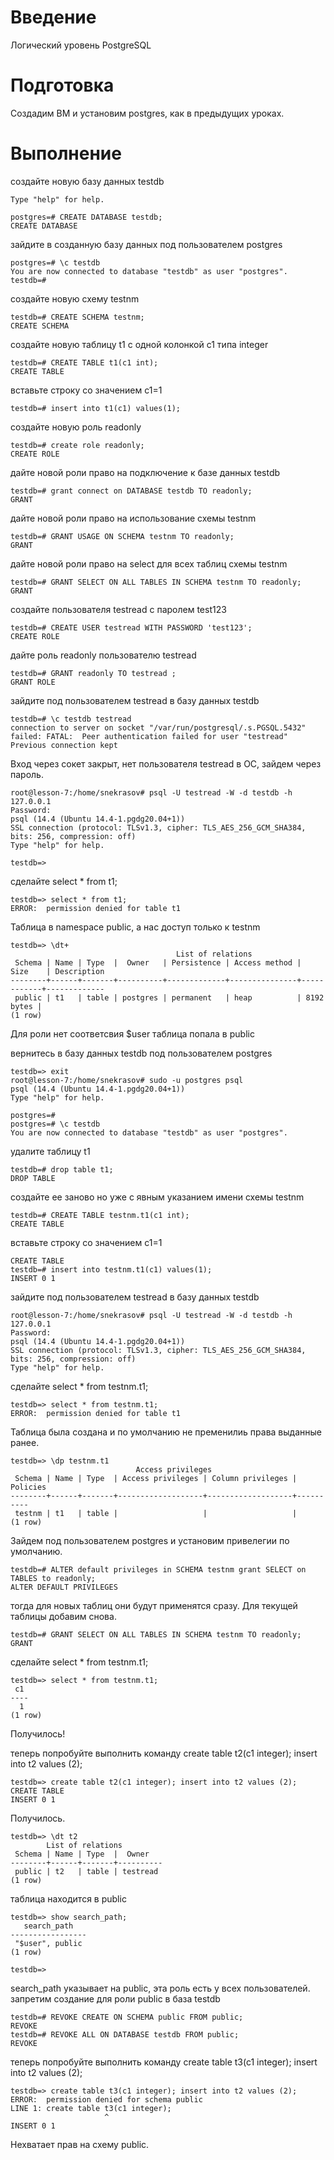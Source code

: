 # **Введение**

Логический уровень PostgreSQL

# **Подготовка**

Создадим ВМ и установим postgres, как в предыдущих уроках.

# **Выполнение**

создайте новую базу данных testdb

```
Type "help" for help.

postgres=# CREATE DATABASE testdb;
CREATE DATABASE
```

зайдите в созданную базу данных под пользователем postgres

```
postgres=# \c testdb
You are now connected to database "testdb" as user "postgres".
testdb=#
```

создайте новую схему testnm

```
testdb=# CREATE SCHEMA testnm;
CREATE SCHEMA
```
создайте новую таблицу t1 с одной колонкой c1 типа integer

```
testdb=# CREATE TABLE t1(c1 int);
CREATE TABLE
```

вставьте строку со значением c1=1
```
testdb=# insert into t1(c1) values(1);
```
создайте новую роль readonly

```
testdb=# create role readonly;
CREATE ROLE
```
дайте новой роли право на подключение к базе данных testdb

```
testdb=# grant connect on DATABASE testdb TO readonly;
GRANT
```
дайте новой роли право на использование схемы testnm
```
testdb=# GRANT USAGE ON SCHEMA testnm TO readonly;
GRANT
```
дайте новой роли право на select для всех таблиц схемы testnm
```
testdb=# GRANT SELECT ON ALL TABLES IN SCHEMA testnm TO readonly;
GRANT
```
создайте пользователя testread с паролем test123
```
testdb=# CREATE USER testread WITH PASSWORD 'test123';
CREATE ROLE
```
дайте роль readonly пользователю testread
```
testdb=# GRANT readonly TO testread ;
GRANT ROLE
```
зайдите под пользователем testread в базу данных testdb
```
testdb=# \c testdb testread
connection to server on socket "/var/run/postgresql/.s.PGSQL.5432" failed: FATAL:  Peer authentication failed for user "testread"
Previous connection kept
```
Вход через сокет закрыт, нет пользователя testread в ОС, зайдем через пароль.
```
root@lesson-7:/home/snekrasov# psql -U testread -W -d testdb -h 127.0.0.1
Password:
psql (14.4 (Ubuntu 14.4-1.pgdg20.04+1))
SSL connection (protocol: TLSv1.3, cipher: TLS_AES_256_GCM_SHA384, bits: 256, compression: off)
Type "help" for help.

testdb=>
```
сделайте select * from t1;
```
testdb=> select * from t1;
ERROR:  permission denied for table t1
```
Таблица в namespace public, а нас доступ только к testnm
```
testdb=> \dt+
                                     List of relations
 Schema | Name | Type  |  Owner   | Persistence | Access method |    Size    | Description
--------+------+-------+----------+-------------+---------------+------------+-------------
 public | t1   | table | postgres | permanent   | heap          | 8192 bytes |
(1 row)
```
Для роли нет соответсвия $user таблица попала в public

вернитесь в базу данных testdb под пользователем postgres
```
testdb=> exit
root@lesson-7:/home/snekrasov# sudo -u postgres psql
psql (14.4 (Ubuntu 14.4-1.pgdg20.04+1))
Type "help" for help.

postgres=#
postgres=# \c testdb
You are now connected to database "testdb" as user "postgres".
```
удалите таблицу t1
```
testdb=# drop table t1;
DROP TABLE
```
создайте ее заново но уже с явным указанием имени схемы testnm
```
testdb=# CREATE TABLE testnm.t1(c1 int);
CREATE TABLE
```
вставьте строку со значением c1=1

```
CREATE TABLE
testdb=# insert into testnm.t1(c1) values(1);
INSERT 0 1
```
зайдите под пользователем testread в базу данных testdb
```
root@lesson-7:/home/snekrasov# psql -U testread -W -d testdb -h 127.0.0.1
Password:
psql (14.4 (Ubuntu 14.4-1.pgdg20.04+1))
SSL connection (protocol: TLSv1.3, cipher: TLS_AES_256_GCM_SHA384, bits: 256, compression: off)
Type "help" for help.
```
сделайте select * from testnm.t1;

```
testdb=> select * from testnm.t1;
ERROR:  permission denied for table t1
```
Таблица была создана и по умолчанию не пременилиь права выданные ранее.
```
testdb=> \dp testnm.t1
                            Access privileges
 Schema | Name | Type  | Access privileges | Column privileges | Policies
--------+------+-------+-------------------+-------------------+----------
 testnm | t1   | table |                   |                   |
(1 row)
```

Зайдем под пользователем postgres и установим привелегии по умолчанию.
```
testdb=# ALTER default privileges in SCHEMA testnm grant SELECT on TABLES to readonly;
ALTER DEFAULT PRIVILEGES
```
тогда для новых таблиц они будут применятся сразу.
Для текущей таблицы добавим снова.

```
testdb=# GRANT SELECT ON ALL TABLES IN SCHEMA testnm TO readonly;
GRANT
```

сделайте select * from testnm.t1;

```
testdb=> select * from testnm.t1;
 c1
----
  1
(1 row)
```
Получилось!

теперь попробуйте выполнить команду create table t2(c1 integer); insert into t2 values (2);

```
testdb=> create table t2(c1 integer); insert into t2 values (2);
CREATE TABLE
INSERT 0 1
```
Получилось.
```
testdb=> \dt t2
        List of relations
 Schema | Name | Type  |  Owner
--------+------+-------+----------
 public | t2   | table | testread
(1 row)
```
таблица находится в public
```
testdb=> show search_path;
   search_path
-----------------
 "$user", public
(1 row)

testdb=>
```
search_path указывает на public, эта роль есть у всех пользователей.
запретим создание для роли public в база testdb
```
testdb=# REVOKE CREATE ON SCHEMA public FROM public;
REVOKE
testdb=# REVOKE ALL ON DATABASE testdb FROM public;
REVOKE
```
теперь попробуйте выполнить команду create table t3(c1 integer); insert into t2 values (2);


```
testdb=> create table t3(c1 integer); insert into t2 values (2);
ERROR:  permission denied for schema public
LINE 1: create table t3(c1 integer);
                     ^
INSERT 0 1
```
Нехватает прав на схему public.